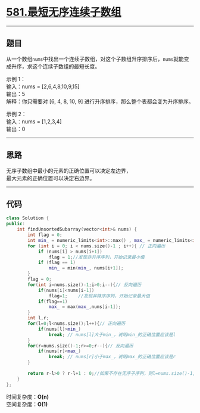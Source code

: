 # [581.最短无序连续子数组](https://leetcode.cn/problems/shortest-unsorted-continuous-subarray/)

---

## 题目

从一个数组`nums`中找出一个连续子数组，对这个子数组升序排序后，`nums`就能变成升序，求这个连续子数组的最短长度。

示例 1：  
输入：nums = [2,6,4,8,10,9,15]  
输出：5  
解释：你只需要对 [6, 4, 8, 10, 9] 进行升序排序，那么整个表都会变为升序排序。  

示例 2：  
输入：nums = [1,2,3,4]  
输出：0

---

## 思路

无序子数组中最小的元素的正确位置可以决定左边界，  
最大元素的正确位置可以决定右边界。

---

## 代码

```C++
class Solution {
public:
    int findUnsortedSubarray(vector<int>& nums) {
        int flag = 0;
        int min_ = numeric_limits<int>::max() , max_ = numeric_limits<int>::min();
        for (int i = 0; i < nums.size()-1 ; i++){ // 正向遍历
            if (nums[i] > nums[i+1])
                flag = 1;//发现非升序序列，开始记录最小值
            if (flag == 1)
                min_ = min(min_, nums[i+1]);
        }
        flag = 0;
        for(int i=nums.size()-1;i>0;i--){// 反向遍历
            if(nums[i]<nums[i-1])
                flag=1;    //发现非降序序列，开始记录最大值
            if(flag==1)
                max_ = max(max_,nums[i-1]);
        }
        int l,r;
        for(l=0;l<nums.size();l++){// 正向遍历
            if(nums[l]>min_)
                break; // nums[l]大于min_，说明min_的正确位置应该是l
        }
        for(r=nums.size()-1;r>=0;r--){// 反向遍历
            if(nums[r]<max_)
                break; // nums[r]小于max_，说明max_的正确位置应该是r
        }
        
        return r-l>0 ? r-l+1 : 0;//如果不存在无序子序列，则l=nums.size()-1,r=0,相减就是负数。
    }
};
```

时间复杂度：**O(n)**  
空间复杂度：**O(1)**
